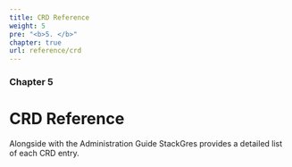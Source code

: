 ```yaml
---
title: CRD Reference
weight: 5
pre: "<b>5. </b>"
chapter: true
url: reference/crd
---
```


### Chapter 5

# CRD Reference

Alongside with the Administration Guide StackGres provides a detailed list of each CRD entry.
